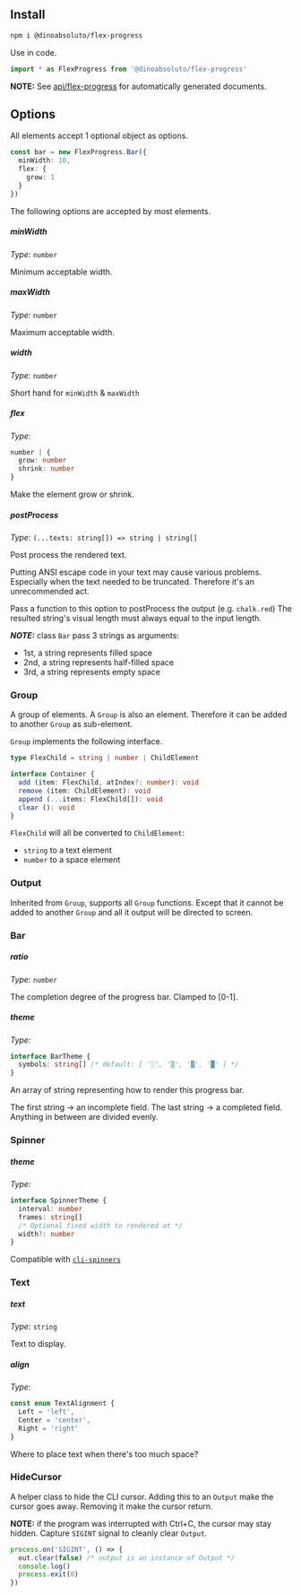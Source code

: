 ## Install
```bash
npm i @dinoabsoluto/flex-progress
```

Use in code.
```typescript
import * as FlexProgress from '@dinoabsoluto/flex-progress'
```

**NOTE:** See [api/flex-progress](./api/flex-progress.md) for automatically generated documents.

## Options
All elements accept 1 optional object as options.

```typescript
const bar = new FlexProgress.Bar({
  minWidth: 10,
  flex: {
    grow: 1
  }
})
```

The following options are accepted by most elements.

##### minWidth
*Type:* `number`

Minimum acceptable width.

##### maxWidth
*Type:* `number`

Maximum acceptable width.

##### width
*Type:* `number`

Short hand for `minWidth` & `maxWidth`

##### flex
*Type:*
```typescript
number | {
  grow: number
  shrink: number
}
```

Make the element grow or shrink.

##### postProcess
*Type:* `(...texts: string[]) => string | string[]`

Post process the rendered text.

Putting ANSI escape code in your text may cause various problems.
Especially when the text needed to be truncated.
Therefore it's an unrecommended act.

Pass a function to this option to postProcess the output
(e.g. `chalk.red`)
The resulted string's visual length must always equal to the input length.

***NOTE:*** class `Bar` pass 3 strings as arguments:
- 1st, a string represents filled space
- 2nd, a string represents half-filled space
- 3rd, a string represents empty space

### Group
A group of elements. A `Group` is also an element.
Therefore it can be added to another `Group` as sub-element.

`Group` implements the following interface.
```typescript
type FlexChild = string | number | ChildElement

interface Container {
  add (item: FlexChild, atIndex?: number): void
  remove (item: ChildElement): void
  append (...items: FlexChild[]): void
  clear (): void
}
```
`FlexChild` will all be converted to `ChildElement`:
- `string` to a text element
- `number` to a space element


### Output
Inherited from `Group`, supports all `Group` functions. Except that it cannot
be added to another `Group` and all it output will be directed to screen.

### Bar
##### ratio
*Type:* `number`

The completion degree of the progress bar. Clamped to [0-1].

##### theme
*Type:*
```typescript
interface BarTheme {
  symbols: string[] /* default: [ '░', '▒', '▓', '█' ] */
}
```
An array of string representing how to render this progress bar.

The first string → an incomplete field.
The last string → a completed field.
Anything in between are divided evenly.

### Spinner
##### theme
*Type:*
```typescript
interface SpinnerTheme {
  interval: number
  frames: string[]
  /* Optional fixed width to rendered at */
  width?: number
}
```
Compatible with [`cli-spinners`](https://www.npmjs.com/package/cli-spinners)


### Text
##### text
*Type:* `string`

Text to display.

##### align
*Type:*
```typescript
const enum TextAlignment {
  Left = 'left',
  Center = 'center',
  Right = 'right'
}
```

Where to place text when there's too much space?

### HideCursor
A helper class to hide the CLI cursor.
Adding this to an `Output` make the cursor goes away.
Removing it make the cursor return.

**NOTE:** if the program was interrupted with Ctrl+C, the cursor
may stay hidden.
Capture `SIGINT` signal to cleanly clear `Output`.

```typescript
process.on('SIGINT', () => {
  out.clear(false) /* output is an instance of Output */
  console.log()
  process.exit(0)
})
```
